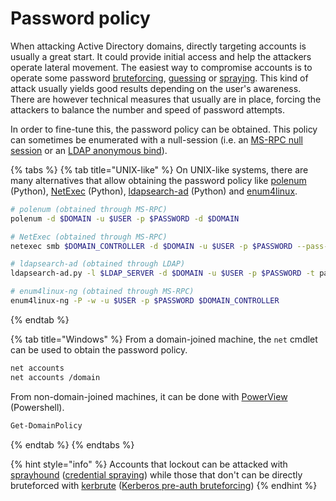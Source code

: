 # Password policy

When attacking Active Directory domains, directly targeting accounts is usually a great start. It could provide initial access and help the attackers operate lateral movement. The easiest way to compromise accounts is to operate some password [bruteforcing](../../../ad/movement/credentials/bruteforcing/), [guessing](../../../ad/movement/credentials/bruteforcing/guessing.md) or [spraying](../../../ad/movement/credentials/bruteforcing/password-spraying.md). This kind of attack usually yields good results depending on the user's awareness. There are however technical measures that usually are in place, forcing the attackers to balance the number and speed of password attempts.

In order to fine-tune this, the password policy can be obtained. This policy can sometimes be enumerated with a null-session (i.e. an [MS-RPC null session](../network/ms-rpc.md#null-sessions) or an [LDAP anonymous bind](../network/ldap.md)).

{% tabs %}
{% tab title="UNIX-like" %}
On UNIX-like systems, there are many alternatives that allow obtaining the password policy like [polenum](https://github.com/Wh1t3Fox/polenum) (Python), [NetExec](https://github.com/Pennyw0rth/NetExec) (Python), [ldapsearch-ad](https://github.com/yaap7/ldapsearch-ad) (Python) and [enum4linux](../tools/enum4linux.md).

```bash
# polenum (obtained through MS-RPC)
polenum -d $DOMAIN -u $USER -p $PASSWORD -d $DOMAIN

# NetExec (obtained through MS-RPC)
netexec smb $DOMAIN_CONTROLLER -d $DOMAIN -u $USER -p $PASSWORD --pass-pol

# ldapsearch-ad (obtained through LDAP)
ldapsearch-ad.py -l $LDAP_SERVER -d $DOMAIN -u $USER -p $PASSWORD -t pass-pol

# enum4linux-ng (obtained through MS-RPC)
enum4linux-ng -P -w -u $USER -p $PASSWORD $DOMAIN_CONTROLLER 
```
{% endtab %}

{% tab title="Windows" %}
From a domain-joined machine, the `net` cmdlet can be used to obtain the password policy.

```bash
net accounts
net accounts /domain
```

From non-domain-joined machines, it can be done with [PowerView](https://github.com/PowerShellMafia/PowerSploit/blob/master/Recon/PowerView.ps1) (Powershell).

```bash
Get-DomainPolicy
```
{% endtab %}
{% endtabs %}

{% hint style="info" %}
Accounts that lockout can be attacked with [sprayhound](https://github.com/Hackndo/sprayhound) ([credential spraying](../../../ad/movement/credentials/bruteforcing/password-spraying.md)) while those that don't can be directly bruteforced with [kerbrute](https://github.com/ropnop/kerbrute) ([Kerberos pre-auth bruteforcing](../../../ad/movement/kerberos/pre-auth-bruteforce.md))
{% endhint %}
